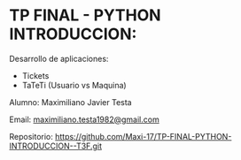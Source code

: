 # TP FINAL - PYTHON INTRODUCCION:

Desarrollo de aplicaciones:
* Tickets
* TaTeTi (Usuario vs Maquina)

Alumno: Maximiliano Javier Testa

Email: maximiliano.testa1982@gmail.com

Repositorio: https://github.com/Maxi-17/TP-FINAL-PYTHON-INTRODUCCION--T3F.git

